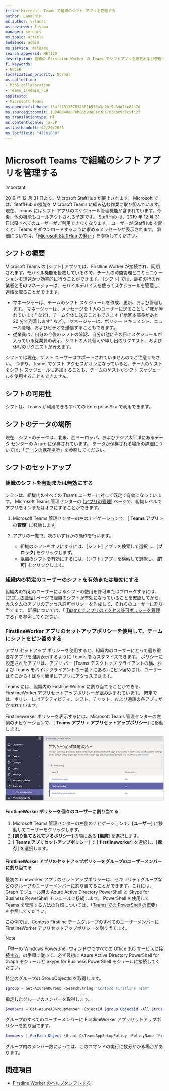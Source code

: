 ```yaml
---
title: Microsoft Teams で組織のシフト アプリを管理する
author: LanaChin
ms.author: v-lanac
ms.reviewer: lisawu
manager: serdars
ms.topic: article
audience: admin
ms.service: msteams
search.appverid: MET150
description: 組織の Firstline Worker の Teams でシフトアプリを設定および管理する方法について説明します。
f1.keywords:
- NOCSH
localization_priority: Normal
ms.collection:
- M365-collaboration
- Teams_ITAdmin_FLW
appliesto:
- Microsoft Teams
ms.openlocfilehash: 134ff131307034381b97643a2bf9a3dd7fc87a7d
ms.sourcegitcommit: 10046048a670b66d93e8ac3ba7c3ebc9c3c5fc2f
ms.translationtype: MT
ms.contentlocale: ja-JP
ms.lasthandoff: 02/20/2020
ms.locfileid: "42161860"
---
```

# <a name="manage-the-shifts-app-for-your-organization-in-microsoft-teams"></a>Microsoft Teams で組織のシフト アプリを管理する

> [!IMPORTANT]
> 2019 年 12 月 31 日より、Microsoft StaffHub が廃止されます。 Microsoft では、StaffHub の機能を Microsoft Teams に組み込む作業に取り組んでいます。 現在、Teams にはシフト アプリのスケジュール管理機能が含まれています。今後、他の機能もロールアウトされる予定です。 StaffHub は、2019 年 12 月 31 日以降すべてのユーザーがご利用できなくなります。 ユーザーが StaffHub を開くと、Teams をダウンロードするように求めるメッセージが表示されます。 詳細については、「[Microsoft StaffHub の廃止](microsoft-staffhub-to-be-retired.md)」を参照してください。  

## <a name="overview-of-shifts"></a>シフトの概要

Microsoft Teams の [シフト] アプリでは、Firstline Worker が接続され、同期されます。モバイル機能を搭載しているので、チームの時間管理とコミュニケーションを迅速かつ効率的に行うことができます。 [シフト] では、最初の行の作業者とそのマネージャーは、モバイルデバイスを使ってスケジュールを管理し、連絡を取ることができます。 

- マネージャーは、チームのシフト スケジュールを作成、更新、および管理します。 マネージャーは、メッセージを 1 人のユーザーに送ることも ("床が汚れています" など)、チーム全体に送ることもできます ("地区本部長があと 20 分で到着します" など)。 マネージャーは、ポリシー ドキュメント、ニュース速報、およびビデオを送信することもできます。 
- 従業員は、自分の今後のシフトの確認、自分の他にその日にスケジュールが入っている従業員の表示、シフトの入れ替えや申し出のリクエスト、および休暇のリクエストが行えます。 

シフトでは現在、ゲスト ユーザーはサポートされていませんのでご注意ください。 つまり、Teams でゲスト アクセスがオンになっていると、チームのゲストをシフト スケジュールに追加することも、チームのゲストがシフト スケジュールを使用することもできません。 

## <a name="availability-of-shifts"></a>シフトの可用性

シフトは、Teams が利用できるすべての Enterprise Sku で利用できます。

## <a name="location-of-shifts-data"></a>シフトのデータの場所

現在、シフトのデータは、北米、西ヨーロッパ、およびアジア太平洋にあるデータ センターの Azure に保存されています。 データが保存される場所の詳細については、「[データの保存場所](http://o365datacentermap.azurewebsites.net/)」を参照してください。

## <a name="set-up-shifts"></a>シフトのセットアップ

### <a name="enable-or-disable-shifts-in-your-organization"></a>組織のシフトを有効または無効にする

シフトは、組織内のすべての Teams ユーザーに対して既定で有効になっています。 Microsoft Teams 管理センターの [[アプリの管理](../../manage-apps.md)] ページで、組織レベルでアプリをオンまたはオフにすることができます。

1. Microsoft Teams 管理センターの左のナビゲーションで、[ **Teams アプリ** > の**管理**] に移動します。
2. アプリの一覧で、次のいずれかの操作を行います。

    - 組織のシフトをオフにするには、[シフト] アプリを検索して選択し、[**ブロック**] をクリックします。
    - 組織のシフトを有効にするには、[シフト] アプリを検索して選択し、[**許可**] をクリックします。

### <a name="enable-or-disable-shifts-for-specific-users-in-your-organization"></a>組織内の特定のユーザーのシフトを有効または無効にする

組織内の特定のユーザーによるシフトの使用を許可またはブロックするには、[[アプリの管理](../../manage-apps.md)] ページで組織のシフトが有効になっていることを確認してから、カスタムのアプリのアクセス許可ポリシーを作成して、それらのユーザーに割り当てます。 詳細については、「 [Teams でアプリのアクセス許可ポリシーを管理](../../teams-app-permission-policies.md)する」を参照してください。

### <a name="use-the-firstlineworker-app-setup-policy-to-pin-shifts-to-teams"></a>FirstlineWorker アプリのセットアップポリシーを使用して、チームにシフトをピン留めする

アプリ セットアップ ポリシーを使用すると、組織内のユーザーにとって最も重要なアプリを強調表示するように Teams をカスタマイズできます。 ポリシーに設定されたアプリは、アプリ バー (Teams デスクトップ クライアントの横、および Teams モバイル クライアントの一番下にある) にピン留めされ、ユーザーはそこからすばやく簡単にアプリにアクセスできます。 
 
Teams には、組織内の Firstline Worker に割り当てることができる、FirstlineWorker アプリセットアップポリシーが組み込まれています。 既定では、ポリシーにはアクティビティ、シフト、チャット、および通話の各アプリが含まれています。 

Firstlineworker ポリシーを表示するには、Microsoft Teams 管理センターの左側のナビゲーションで、[ **Teams アプリ** > **アプリセットアップポリシー**] に移動します。

![FirstlineWorker アプリセットアップポリシーのスクリーンショット](../../media/firstline-worker-app-setup-policy.png "Microsoft Teams 管理センターの FirstlineWorker アプリセットアップポリシーのスクリーンショット")

#### <a name="assign-the-firstlineworker-policy-to-individual-users"></a>FirstlineWorker ポリシーを個々のユーザーに割り当てる

1. Microsoft Teams 管理センターの左側のナビゲーションで、**[ユーザー]** に移動してユーザーをクリックします。
2. **[割り当てられているポリシー]** の隣にある **[編集]** を選択します。
3. [ **Teams アプリセットアップポリシー**] で [ **firstlineworker**] を選択し、[**保存**] を選択します。

#### <a name="assign-the-firstlineworker-app-setup-policy-to-user-members-of-a-group"></a>FirstlineWorker アプリのセットアップポリシーをグループのユーザーメンバーに割り当てる

最初の Lineworker アプリのセットアップポリシーは、セキュリティグループなどのグループのユーザーメンバーに割り当てることができます。これには、Graph モジュール用の Azure Active Directory PowerShell と Skype for Business PowerShell モジュールに接続します。 PowerShell を使用して Teams を管理する方法の詳細については、「[Teams での PowerShell の概要](../../teams-powershell-overview.md)」を参照してください。

この例では、Contoso Firstline チームグループのすべてのユーザーメンバーに FirstlineWorker アプリセットアップポリシーを割り当てます。

> [!NOTE]
> 「[単一の Windows PowerShell ウィンドウですべての Office 365 サービスに接続する](https://docs.microsoft.com/office365/enterprise/powershell/connect-to-all-office-365-services-in-a-single-windows-powershell-window)」の手順に従って、必ず最初に Azure Active Directory PowerShell for Graph モジュールと Skype for Business PowerShell モジュールに接続してください。

特定のグループの GroupObjectId を取得します。
```PowerShell
$group = Get-AzureADGroup -SearchString "Contoso Firstline Team"
```
指定したグループのメンバーを取得します。
```PowerShell
$members = Get-AzureADGroupMember -ObjectId $group.ObjectId -All $true | Where-Object {$_.ObjectType -eq "User"}
```
グループのすべてのユーザーメンバーに FirstlineWorker アプリセットアップポリシーを割り当てます。
```PowerShell
$members | ForEach-Object {Grant-CsTeamsAppSetupPolicy -PolicyName "FirstlineWorker" -Identity $_.EmailAddress}
``` 
グループ内のメンバー数によっては、このコマンドの実行に数分かかる場合があります。

## <a name="related-topics"></a>関連項目
- [Firstline Worker のヘルプをシフトする](https://support.office.com/article/apps-and-services-cc1fba57-9900-4634-8306-2360a40c665b)
